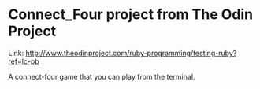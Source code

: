 # Connect_Four project from The Odin Project
Link: http://www.theodinproject.com/ruby-programming/testing-ruby?ref=lc-pb

A connect-four game that you can play from the terminal. 



